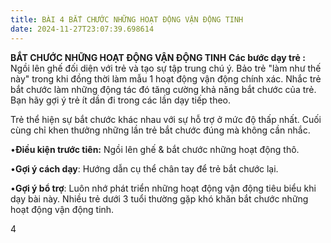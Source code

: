 ```yaml
---
title: BÀI 4 BẮT CHƯỚC NHỮNG HOẠT ĐỘNG VẬN ĐỘNG TINH
date: 2024-11-27T23:07:39.698614
---
```


**BẮT CHƯỚC NHỮNG HOẠT ĐỘNG VẬN ĐỘNG TINH**
**Các bước dạy trẻ :**
Ngồi lên ghế đối diện với trẻ và tạo sự tập trung chú ý. Bảo trẻ "làm
như thế này" trong khi đồng thời làm mẫu 1 hoạt động vận động chính
xác. Nhắc trẻ bắt chước làm những động tác đó tăng cường khả năng bắt
chước của trẻ. Bạn hãy gợi ý trẻ ít dần đi trong các lần dạy tiếp
theo.

Trẻ thể hiện sự bắt chước khác nhau với sự hỗ trợ ở mức độ thấp nhất.
Cuối cùng chỉ khen thưởng những lần trẻ bắt chước đúng mà không cần
nhắc.

•**Điều kiện trước tiên:** Ngồi lên ghế & bắt chước những hoạt động
thô.

•**Gợi ý cách dạy**: Hướng dẫn cụ thể chân tay để trẻ bắt chước lại.

•**Gợi ý bổ trợ**: Luôn nhớ phát triển những hoạt động vận động tiêu
biểu khi dạy bài này. Nhiều trẻ dưới 3 tuổi thường gặp khó khăn bắt
chước những hoạt động vận động tinh.

4

